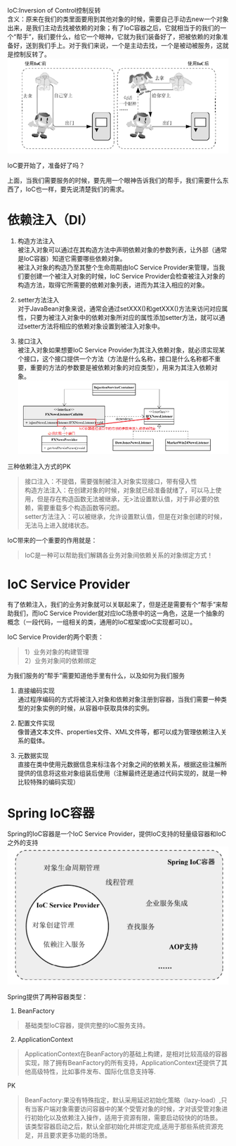 IoC:Inversion of Control控制反转  
含义：原来在我们的类里面要用到其他对象的时候，需要自己手动去new一个对象出来，是我们主动去找被依赖的对象；有了IoC容器之后，它就相当于的我们的一个“帮手”，我们要什么，给它一个眼神，它就为我们装备好了，把被依赖的对象准备好，送到我们手上。对于我们来说，一个是主动去找，一个是被动被服务，这就是控制反转了。  
![控制反转](./Image/002/IoC直观理解.png)  

IoC要开始了，准备好了吗？  

上面，当我们需要服务的时候，要先用一个眼神告诉我们的帮手，我们需要什么东西了，IoC也一样，要先说清楚我们的需求。  
# 依赖注入（DI）  
1. 构造方法注入  
被注入对象可以通过在其构造方法中声明依赖对象的参数列表，让外部（通常是IoC容器）知道它需要哪些依赖对象。  
被注入对象的构造乃至其整个生命周期由IoC Service Provider来管理，当我们要创建一个被注入对象的时候，IoC Service Provider会检查被注入对象的构造方法，取得它所需要的依赖对象列表，进而为其注入相应的对象。  

2. setter方法注入  
对于JavaBean对象来说，通常会通过setXXX()和getXXX()方法来访问对应属性，只要为被注入对象中的依赖对象所对应的属性添加setter方法，就可以通过setter方法将相应的依赖对象设置到被注入对象中。  

3. 接口注入  
被注入对象如果想要IoC Service Provider为其注入依赖对象，就必须实现某个接口，这个接口提供一个方法（方法是什么名称，接口是什么名称都不重要，重要的方法的参数要是被依赖对象的对应类型），用来为其注入依赖对象。
![接口注入](./Image/002/接口注入.png)  

三种依赖注入方式的PK  
>接口注入：不提倡，需要强制被注入对象实现接口，带有侵入性  
>构造方法注入：在创建对象的时候，对象就已经准备就绪了，可以马上使用，但是存在构造函数无法被继承，无>法设置默认值，对于非必要的依赖，需要重载多个构造函数等问题。  
>setter方法注入：可以被继承，允许设置默认值，但是在对象创建的时候，无法马上进入就绪状态。    

IoC带来的一个重要的作用就是：  
>IoC是一种可以帮助我们解耦各业务对象间依赖关系的对象绑定方式！  

# IoC Service Provider  
有了依赖注入，我们的业务对象就可以关联起来了，但是还是需要有个“帮手”来帮助我们，而IoC Service Provider就对应IoC场景中的这一角色，这是一个抽象的概念（一段代码，一组相关的类，通用的IoC框架或IoC实现都可以）。  

IoC Service Provider的两个职责：  
>1）业务对象的构建管理   
>2）业务对象间的依赖绑定

为我们服务的“帮手”需要知道他手里有什么，以及如何为我们服务  

1. 直接编码实现  
通过程序编码的方式将被注入对象和依赖对象注册到容器，当我们需要一种类型的对象实例的时候，从容器中获取具体的实例。  

2. 配置文件实现  
像普通文本文件、properties文件、XML文件等，都可以成为管理依赖注入关系的载体。   

3. 元数据实现  
直接在类中使用元数据信息来标注各个对象之间的依赖关系，根据这些注解所提供的信息将这些对象组装后使用（注解最终还是通过代码实现的，就是一种比较特殊的编码实现）  

# Spring IoC容器
Spring的IoC容器是一个IoC Service Provider，提供IoC支持的轻量级容器和IoC之外的支持  
![Spring的IoC容器](./Image/002/Spring的IoC容器.png)  

Spring提供了两种容器类型：
1. BeanFactory  
>基础类型IoC容器，提供完整的IoC服务支持。


2. ApplicationContext   
>ApplicationContext在BeanFactory的基础上构建，是相对比较高级的容器实现，除了拥有BeanFactory的所有支持，ApplicationContext还提供了其他高级特性，比如事件发布、国际化信息支持等.

PK  
>BeanFactory:果没有特殊指定，默认采用延迟初始化策略（lazy-load）,只有当客户端对象需要访问容器中的某个受管对象的时候，才对该受管对象进行初始化以及依赖注入操作，适用于资源有限，需要启动较快的的场景。  
>该类型容器启动之后，默认全部初始化并绑定完成,适用于那些系统资源充足，并且要求更多功能的场景。  






















